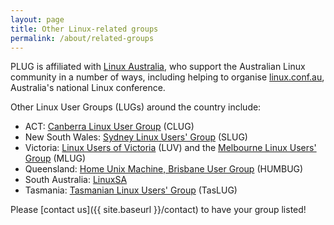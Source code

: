 ```yaml
---
layout: page
title: Other Linux-related groups
permalink: /about/related-groups
---
```


PLUG is affiliated with [Linux Australia](https://linux.org.au/), who support the Australian Linux community in a number of ways, including helping to organise [linux.conf.au](https://linux.conf.au), Australia's national Linux conference.

Other Linux User Groups (LUGs) around the country include:

 * ACT: [Canberra Linux User Group](http://clug.org.au/) (CLUG)
 * New South Wales: [Sydney Linux Users' Group](http://www.slug.org.au/index.html) (SLUG)
 * Victoria: [Linux Users of Victoria](https://luv.asn.au/) (LUV) and the [Melbourne Linux Users' Group](http://www.mlug.org.au/) (MLUG)
 * Queensland: [Home Unix Machine, Brisbane User Group](http://www.humbug.org.au/) (HUMBUG)
 * South Australia: [LinuxSA](http://www.linuxsa.org.au/)
 * Tasmania: [Tasmanian Linux Users' Group](https://taslug.org.au/main/public) (TasLUG)

Please [contact us]({{ site.baseurl }}/contact) to have your group listed!
